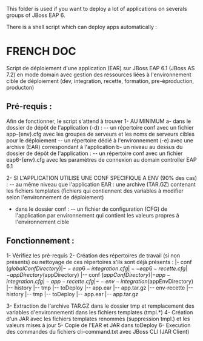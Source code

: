 This folder is used if you want to deploy a lot of applications on severals groups of JBoss EAP 6.

There is a shell script which can deploy apps automatically :

# FRENCH DOC

  Script de déploiement d'une application (EAR) sur JBoss EAP 6.1 (JBoss AS 7.2) en mode domain avec gestion des ressources liées à l'environnement cible de déploiement (dev, integration, recette, formation, pre-èproduction, producton)

  Pré-requis : 
  ------------
  Afin de fonctionner, le script s'attend à trouver 
   1- AU MINIMUM
    a- dans le dossier de dépôt de l'application (-d) :
       -- un répertoire conf avec un fichier app-{env}.cfg avec les groupes de serveurs et les noms de serveurs cibles pour le déploiement
       -- un répertoire dédié à l'environnement (-e) avec une archive (EAR) correspondant à l'application
    b- un niveau au dessus du dossier de dépôt de l'application :
       -- un répertoire conf avec un fichier eap6-{env}.cfg avec les paramètres de connexion au domain controller EAP 6.1 
      
   2- SI L'APPLICATION UTILISE UNE CONF SPECIFIQUE A ENV (90% des cas) : 
    -- au même niveau que l'application EAR : une archive (TAR.GZ) contenant les fichiers templates (fichiers qui contiennent des variables à modifier selon l'environnement de déploiement)
   - dans le dossier conf :
    -- un fichier de configuration (CFG) de l'application par environnement qui contient les valeurs propres à l'environnement cible

  Fonctionnement : 
  ----------------
  1- Vérifiez les pré-requis
  2- Création des répertoires de travail (si non présents) ou nettoyage de ces répertoires s'ils sont déjà présents :
   |- conf ($globalConfDirectory)
       |-- eap6-integration.cfg
       |-- eap6-recette.cfg
   |- appDirectory ($appDirectory)
       |-- conf ($appConfDirectory)
            |- app-integration.cfg
            |- app-recette.cfg
       |-- env-integration ($appEnvDirectory)
            |-- history
            |-- tmp
            |-- toDeploy
            |-- app.ear
            |-- app.tar.gz
       |-- env-recette
            |-- history
            |-- tmp
            |-- toDeploy
            |-- app.ear
            |-- app.tar.gz
   
  3- Extraction de l'archive TAR.GZ dans le dossier tmp et remplacement des variables d'environnementi dans les fichiers templates (tmpl.*)
  4- Création d'un JAR avec les fichiers templates renommés (suppression tmpl.) et les valeurs mises à jour
  5- Copie de l'EAR et JAR dans toDeploy
  6- Execution des commandes du fichiers cli-command.txt avec JBoss CLI (JAR Client)
